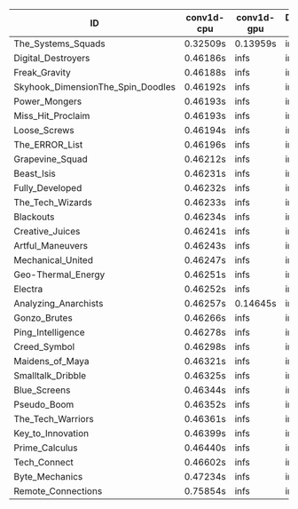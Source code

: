 |ID|conv1d-cpu|conv1d-gpu|DWSPConv2D-gpu|gemm-gpu|avg|
|-|-|-|-|-|-|
|The_Systems_Squads|0.32509s|0.13959s|infs|4.47369s|infs|
|Digital_Destroyers|0.46186s|infs|infs|4.43092s|infs|
|Freak_Gravity|0.46188s|infs|infs|4.45450s|infs|
|Skyhook_DimensionThe_Spin_Doodles|0.46192s|infs|infs|4.46055s|infs|
|Power_Mongers|0.46193s|infs|infs|4.46211s|infs|
|Miss_Hit_Proclaim|0.46193s|infs|infs|4.44112s|infs|
|Loose_Screws|0.46194s|infs|infs|4.45712s|infs|
|The_ERROR_List|0.46196s|infs|infs|4.45217s|infs|
|Grapevine_Squad|0.46212s|infs|infs|4.42835s|infs|
|Beast_Isis|0.46231s|infs|infs|4.45358s|infs|
|Fully_Developed|0.46232s|infs|infs|4.46062s|infs|
|The_Tech_Wizards|0.46233s|infs|infs|4.49363s|infs|
|Blackouts|0.46234s|infs|infs|4.43619s|infs|
|Creative_Juices|0.46241s|infs|infs|4.44394s|infs|
|Artful_Maneuvers|0.46243s|infs|infs|4.45914s|infs|
|Mechanical_United|0.46247s|infs|infs|4.45125s|infs|
|Geo-Thermal_Energy|0.46251s|infs|infs|4.44738s|infs|
|Electra|0.46252s|infs|infs|4.43979s|infs|
|Analyzing_Anarchists|0.46257s|0.14645s|infs|4.46275s|infs|
|Gonzo_Brutes|0.46266s|infs|infs|4.45558s|infs|
|Ping_Intelligence|0.46278s|infs|infs|4.46317s|infs|
|Creed_Symbol|0.46298s|infs|infs|4.41388s|infs|
|Maidens_of_Maya|0.46321s|infs|infs|4.49122s|infs|
|Smalltalk_Dribble|0.46325s|infs|infs|4.41269s|infs|
|Blue_Screens|0.46344s|infs|infs|4.45318s|infs|
|Pseudo_Boom|0.46352s|infs|infs|4.46081s|infs|
|The_Tech_Warriors|0.46361s|infs|infs|4.48510s|infs|
|Key_to_Innovation|0.46399s|infs|infs|4.43441s|infs|
|Prime_Calculus|0.46440s|infs|infs|4.44289s|infs|
|Tech_Connect|0.46602s|infs|infs|4.47561s|infs|
|Byte_Mechanics|0.47234s|infs|infs|4.42589s|infs|
|Remote_Connections|0.75854s|infs|infs|4.46647s|infs|
